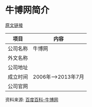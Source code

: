 # 牛博网简介

[原文链接]()

|项目|内容|
|-----|-----|
|公司名称|牛博网|
|外文名称||
|公司地址||
|成立时间|2006年-->2013年7月|
|公司官网||

资料来源: 
[百度百科-牛博网](https://baike.baidu.com/item/%E7%89%9B%E5%8D%9A%E7%BD%91)